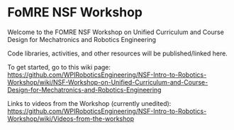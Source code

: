 # FoMRE NSF Workshop

Welcome to the FOMRE NSF Workshop on Unified Curriculum and Course Design for Mechatronics and Robotics Engineering

Code libraries, activities, and other resources will be published/linked here.

To get started, go to this wiki page: https://github.com/WPIRoboticsEngineering/NSF-Intro-to-Robotics-Workshop/wiki/NSF-Workshop-on-Unified-Curriculum-and-Course-Design-for-Mechatronics-and-Robotics-Engineering

Links to videos from the Workshop (currently unedited): https://github.com/WPIRoboticsEngineering/NSF-Intro-to-Robotics-Workshop/wiki/Videos-from-the-workshop
